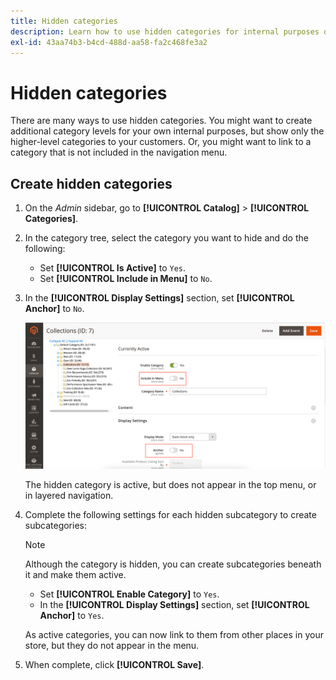 ```yaml
---
title: Hidden categories
description: Learn how to use hidden categories for internal purposes or to link to a category that is not included in the navigation menu.
exl-id: 43aa74b3-b4cd-488d-aa58-fa2c468fe3a2
---
```

# Hidden categories

There are many ways to use hidden categories. You might want to create additional category levels for your own internal purposes, but show only the higher-level categories to your customers. Or, you might want to link to a category that is not included in the navigation menu.

## Create hidden categories

1. On the _Admin_ sidebar, go to **[!UICONTROL Catalog]** > **[!UICONTROL Categories]**.

1. In the category tree, select the category you want to hide and do the following:

   - Set **[!UICONTROL Is Active]** to `Yes`.
   - Set **[!UICONTROL Include in Menu]** to `No`.

1. In the **[!UICONTROL Display Settings]** section, set **[!UICONTROL Anchor]** to `No`.

   ![Hidden category](./assets/hidden-categories.png)<!-- zoom -->

   The hidden category is active, but does not appear in the top menu, or in layered navigation.

1. Complete the following settings for each hidden subcategory to create subcategories:

   >[!NOTE]
   >
   >Although the category is hidden, you can create subcategories beneath it and make them active.

   - Set **[!UICONTROL Enable Category]** to `Yes`.
   - In the **[!UICONTROL Display Settings]** section, set **[!UICONTROL Anchor]** to `Yes`.

   As active categories, you can now link to them from other places in your store, but they do not appear in the menu.

1. When complete, click **[!UICONTROL Save]**.
